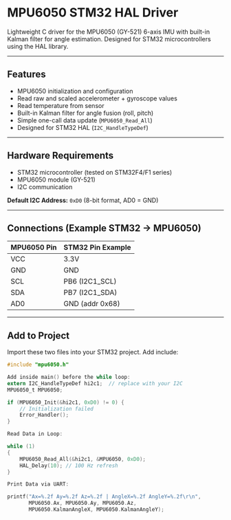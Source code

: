 # MPU6050 STM32 HAL Driver

Lightweight C driver for the MPU6050 (GY-521) 6-axis IMU with built-in Kalman filter for angle estimation. Designed for STM32 microcontrollers using the HAL library.

---

## Features

- MPU6050 initialization and configuration
- Read raw and scaled accelerometer + gyroscope values
- Read temperature from sensor
- Built-in Kalman filter for angle fusion (roll, pitch)
- Simple one-call data update (`MPU6050_Read_All`)
- Designed for STM32 HAL (`I2C_HandleTypeDef`)

---

## Hardware Requirements

- STM32 microcontroller (tested on STM32F4/F1 series)
- MPU6050 module (GY-521)
- I2C communication

**Default I2C Address:** `0xD0` (8-bit format, AD0 = GND)

---

## Connections (Example STM32 → MPU6050)

| MPU6050 Pin | STM32 Pin Example |
|--------------|------------------|
| VCC          | 3.3V            |
| GND          | GND             |
| SCL          | PB6 (I2C1_SCL)  |
| SDA          | PB7 (I2C1_SDA)  |
| AD0          | GND (addr 0x68) |

---

## Add to Project

Import these two files into your STM32 project. 
Add include:
```c
#include "mpu6050.h"

Add inside main() before the while loop:
extern I2C_HandleTypeDef hi2c1;  // replace with your I2C
MPU6050_t MPU6050;

if (MPU6050_Init(&hi2c1, 0xD0) != 0) {
    // Initialization failed
    Error_Handler();
}

Read Data in Loop:

while (1)
{
    MPU6050_Read_All(&hi2c1, &MPU6050, 0xD0);
    HAL_Delay(10); // 100 Hz refresh
}

Print Data via UART:

printf("Ax=%.2f Ay=%.2f Az=%.2f | AngleX=%.2f AngleY=%.2f\r\n",
       MPU6050.Ax, MPU6050.Ay, MPU6050.Az,
       MPU6050.KalmanAngleX, MPU6050.KalmanAngleY);
```

